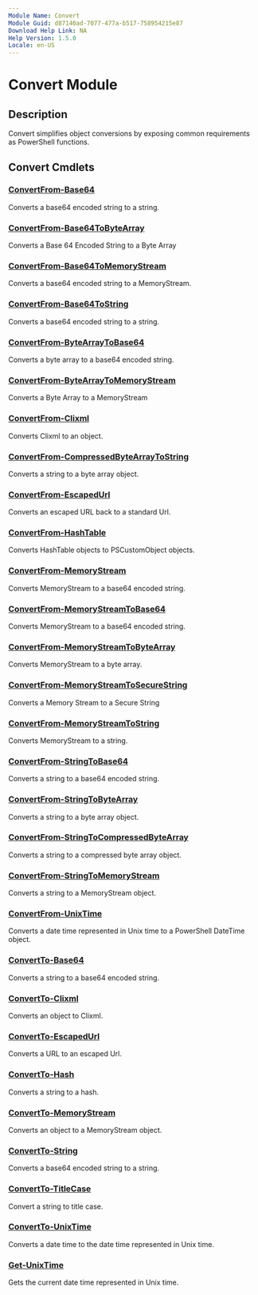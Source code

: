 ```yaml
---
Module Name: Convert
Module Guid: d87140ad-7077-477a-b517-758954215e87
Download Help Link: NA
Help Version: 1.5.0
Locale: en-US
---
```


# Convert Module

## Description

Convert simplifies object conversions by exposing common requirements as PowerShell functions.

## Convert Cmdlets

### [ConvertFrom-Base64](ConvertFrom-Base64.md)

Converts a base64 encoded string to a string.

### [ConvertFrom-Base64ToByteArray](ConvertFrom-Base64ToByteArray.md)

Converts a Base 64 Encoded String to a Byte Array

### [ConvertFrom-Base64ToMemoryStream](ConvertFrom-Base64ToMemoryStream.md)

Converts a base64 encoded string to a MemoryStream.

### [ConvertFrom-Base64ToString](ConvertFrom-Base64ToString.md)

Converts a base64 encoded string to a string.

### [ConvertFrom-ByteArrayToBase64](ConvertFrom-ByteArrayToBase64.md)

Converts a byte array to a base64 encoded string.

### [ConvertFrom-ByteArrayToMemoryStream](ConvertFrom-ByteArrayToMemoryStream.md)

Converts a Byte Array to a MemoryStream

### [ConvertFrom-Clixml](ConvertFrom-Clixml.md)

Converts Clixml to an object.

### [ConvertFrom-CompressedByteArrayToString](ConvertFrom-CompressedByteArrayToString.md)

Converts a string to a byte array object.

### [ConvertFrom-EscapedUrl](ConvertFrom-EscapedUrl.md)

Converts an escaped URL back to a standard Url.

### [ConvertFrom-HashTable](ConvertFrom-HashTable.md)

Converts HashTable objects to PSCustomObject objects.

### [ConvertFrom-MemoryStream](ConvertFrom-MemoryStream.md)

Converts MemoryStream to a base64 encoded string.

### [ConvertFrom-MemoryStreamToBase64](ConvertFrom-MemoryStreamToBase64.md)

Converts MemoryStream to a base64 encoded string.

### [ConvertFrom-MemoryStreamToByteArray](ConvertFrom-MemoryStreamToByteArray.md)

Converts MemoryStream to a byte array.

### [ConvertFrom-MemoryStreamToSecureString](ConvertFrom-MemoryStreamToSecureString.md)

Converts a Memory Stream to a Secure String

### [ConvertFrom-MemoryStreamToString](ConvertFrom-MemoryStreamToString.md)

Converts MemoryStream to a string.

### [ConvertFrom-StringToBase64](ConvertFrom-StringToBase64.md)

Converts a string to a base64 encoded string.

### [ConvertFrom-StringToByteArray](ConvertFrom-StringToByteArray.md)

Converts a string to a byte array object.

### [ConvertFrom-StringToCompressedByteArray](ConvertFrom-StringToCompressedByteArray.md)

Converts a string to a compressed byte array object.

### [ConvertFrom-StringToMemoryStream](ConvertFrom-StringToMemoryStream.md)

Converts a string to a MemoryStream object.

### [ConvertFrom-UnixTime](ConvertFrom-UnixTime.md)

Converts a date time represented in Unix time to a PowerShell DateTime object.

### [ConvertTo-Base64](ConvertTo-Base64.md)

Converts a string to a base64 encoded string.

### [ConvertTo-Clixml](ConvertTo-Clixml.md)

Converts an object to Clixml.

### [ConvertTo-EscapedUrl](ConvertTo-EscapedUrl.md)

Converts a URL to an escaped Url.

### [ConvertTo-Hash](ConvertTo-Hash.md)

Converts a string to a hash.

### [ConvertTo-MemoryStream](ConvertTo-MemoryStream.md)

Converts an object to a MemoryStream object.

### [ConvertTo-String](ConvertTo-String.md)

Converts a base64 encoded string to a string.

### [ConvertTo-TitleCase](ConvertTo-TitleCase.md)

Convert a string to title case.

### [ConvertTo-UnixTime](ConvertTo-UnixTime.md)

Converts a date time to the date time represented in Unix time.

### [Get-UnixTime](Get-UnixTime.md)

Gets the current date time represented in Unix time.
